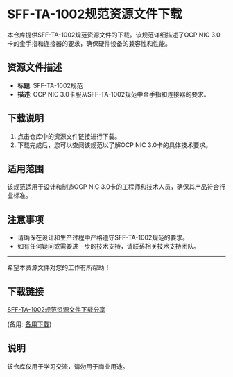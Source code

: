# SFF-TA-1002规范资源文件下载

本仓库提供SFF-TA-1002规范资源文件的下载。该规范详细描述了OCP NIC 3.0卡的金手指和连接器的要求，确保硬件设备的兼容性和性能。

## 资源文件描述

- **标题**: SFF-TA-1002规范
- **描述**: OCP NIC 3.0卡服从SFF-TA-1002规范中金手指和连接器的要求。

## 下载说明

1. 点击仓库中的资源文件链接进行下载。
2. 下载完成后，您可以查阅该规范以了解OCP NIC 3.0卡的具体技术要求。

## 适用范围

该规范适用于设计和制造OCP NIC 3.0卡的工程师和技术人员，确保其产品符合行业标准。

## 注意事项

- 请确保在设计和生产过程中严格遵守SFF-TA-1002规范的要求。
- 如有任何疑问或需要进一步的技术支持，请联系相关技术支持团队。

---

希望本资源文件对您的工作有所帮助！

## 下载链接
[SFF-TA-1002规范资源文件下载分享](https://pan.quark.cn/s/6e6a206f03d0) 

(备用: [备用下载](https://pan.baidu.com/s/1K8Mi3cOQbeanpthLFvfmig?pwd=1234))

## 说明

该仓库仅用于学习交流，请勿用于商业用途。
